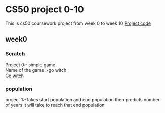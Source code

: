 # CS50 project 0-10
This is cs50 coursework project from week 0 to week 10
[Project code](https://github.com/me50/akjcodelab)
## week0

### Scratch
 Project 0:- simple game <br>
 Name of the game :-go witch <br>
 [Go witch ](https://scratch.mit.edu/projects/899606058)<br>
 ### population 
 project 1:-Takes start population and end population then predicts number of years it will take to reach that end population<br>
 
